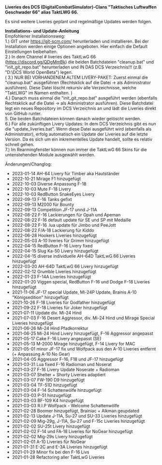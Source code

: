 <b>Liveries des DCS (DigitalCombatSimulator)-Clans "Taktisches Luftwaffen Geschwader 66" alias TaktLWG 66.</b>

Es sind weitere Liveries geplant und regelmäßige Updates werden folgen.

<b>Installations- und Update-Anleitung</b><br>
Empfohlener Installationsweg:<br>
1.) GIT unter https://git-scm.com/ herunterladen und installieren. Bei der Installation werden einige Optionen angeboten. Hier einfach die Default Einstellungen beibehalten.<br>
2.) In dem Channel # liveries des TaktLwG 66 (https://discord.gg/QDgMmBk) die beiden Batchdateien "cleanup.bat" und "init_git_repo.bat" herunterladen und IN DAS DCS Verzeichnis!!! (z.B. "D:\DCS World OpenBeta") legen.<br> 
( 3.) NUR BEI VORHANDENEM ALTEM LIVERY-PAKET: Zuerst einmal die "cleanup.bat" ausgeführen (Rechtsklick auf die Datei -> als Administrator ausführen). Diese Datei löscht rekursiv alle Verzeichnisse, welche "TaktLWG" im Namen enthalten. )<br>
4.) Danach muss einmal die "init_git_repo.bat" ausgeführt werden (ebenfalls Rechtsklick auf die Datei -> als Administrator ausführen). Diese Batchdatei legt ein neues Repository im DCS Verzeichnis an und lädt die Liveries direkt von GitHub runter.<br>
5. Die beiden Batchdateien können danach wieder gelöscht werden.<br>
6.) Für alle zukünftigen Livery Updates: In dem DCS Verzeichnis gibt es nun die "update_liveries.bat". Wenn diese Datei ausgeführt wird (ebenfalls als Administrator), erfolg automatisch ein Update der Liveries auf die letzte Version. Da es sich um ein inkrementelles Update handelt, sollte es relativ schnell gehen.<br>
7.) Im Rearmingfenster können nun immer die TaktLwG 66 Skins für die untenstehenden Module ausgewählt werden.<br>

Änderungen/Changlog:
- 2023-01-14 AH-64 Livery für Timber aka Hautständer
- 2022-10-21 Mirage F1 hinzugefügt
- 2022-10-03 Diverse Anpassung F-18
- 2022-10-03 Mute F-18 Livery
- 2022-10-03 RedButton SnakeEyes Livery
- 2022-09-13 F-16 Tanks gefixt
- 2022-09-13 M2000 für Bounty
- 2022-09-13 Competition JF-17 unnd J-11A
- 2022-08-22 F-16 Lackierungen für Opah und Apeman
- 2022-08-22 F-16 default update für SE und SP mit Medaille
- 2022-08-22 F-16 .lua update für Jimbo und PeeJott
- 2022-08-22 F/A-18 Lackierung für Kiddo
- 2022-06-28 Hookers Liveries hinzugefügt
- 2022-05-03 A-10 liveries für Grimm hinzugefügt
- 2022-04-15 RedButton F-16 Livery fixed
- 2022-04-15 Slug Ka-50 Livery hinzugefügt
- 2022-04-15 diverse individuelle AH-64D TaktLwG 66 Liveries hinzugefügt
- 2022-03-20 AH-64D TaktLwG 66 Livery hinzugefügt
- 2022-02-12 Grumble Liveries hinzugefügt
- 2022-01-23 F-14A Liveries hinzugefügt
- 2022-01-20 Viggen special, RedButton F-16 und Dodge F-18 Liveries hinzugefügt
- 2021-11-06 JF-17 special Update, Mi-24P Update, Brainis A-10 "Königsedition" hinzugefügt
- 2021-10-26 F-18 Liveries für Godfather hinzugefügt
- 2021-09-22 F-18 Liveries für Joker hinzugefügt
- 2021-07-11 Update div. Mi-24 Hind
- 2021-07-03 F-16 Desert Aggressor, div. Mi-24 Hind und Mirage Special Liveries hinzugefügt
- 2021-06-26 Mi-24 Hind Pfadkorrektur
- 2021-06-25 Mi-24 Hind Livery hinzugefügt, F-16 Aggressor angepasst
- 2021-05-17 Cake F-16 Livery angepasst (SE)
- 2021-05-13 M-2000 Mirage hinzugefügt, F-14 Livery for MAC
- 2021-05-01 minor JF-17 fix und Wolfpack aus den A-10 Liveries entfernt (+ Anpassung A-10 No Gear)
- 2021-04-05 Aggressor F-16, F18 und JF-17 hinzugefügt
- 2021-03-31 Lua fixed F-16 Radioman und Noserat
- 2021-03-27 F-16 Livery Update Noserate + Radioman
- 2021-03-07 Shelter + Shorty Liveries adaptiert
- 2021-03-07 FW-190 D9 hinzugefügt
- 2021-03-04 TF-51D hinzugefügt
- 2021-03-04 F-14 Schattenwölfe hinzugefügt
- 2021-03-03 P-51 hinzugefügt
- 2021-03-03 BF-109 K4 hinzugefügt
- 2021-03-03 R.I.P Wolfpack - Welcome Schattenwölfe
- 2021-02-28 Boomer hinzugefügt, Brainiac + Alkman geupdated
- 2021-02-13 Update J-11A, Su-27 und SU-33 Liveries hinzugefügt
- 2021-02-09 Mig-29g, J-11A, Su-27 und F-15c Liveries hinzugefügt
- 2021-02-02 SU-25t Livery hinzugefügt
- 2021-02-02 F-14 und FA-18 Liveries für NoGear hinzugefügt
- 2021-02-02 Mig-29s Livery hinzugefügt
- 2021-02-01 A-10 Liveries für NoGear
- 2021-01-31 E-2C and E-3A Liveries hinzugefügt
- 2021-01-29 Minor fix bei den F-16 Livs
- 2021-01-28 Refactoring aller TaktLwG Liveries

